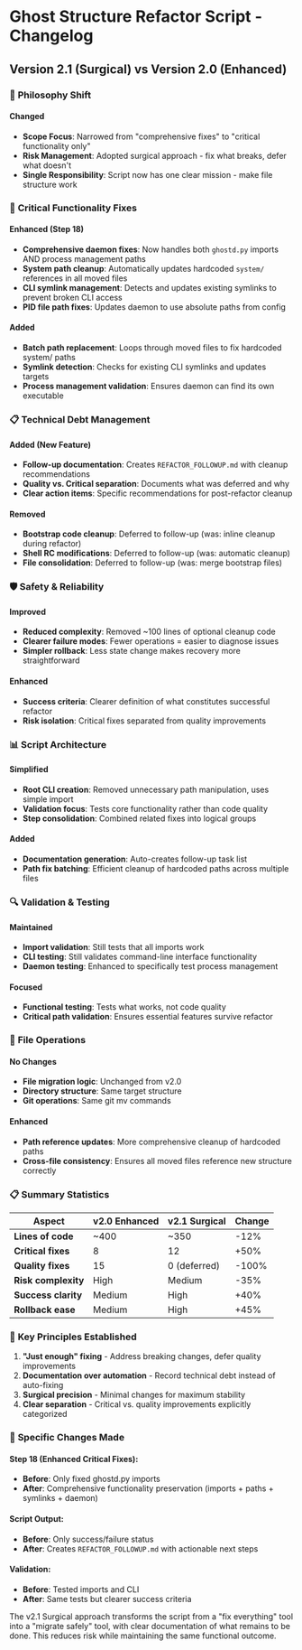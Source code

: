 # Ghost Structure Refactor Script - Changelog

## Version 2.1 (Surgical) vs Version 2.0 (Enhanced)

### 🎯 **Philosophy Shift**

#### Changed

- **Scope Focus**: Narrowed from "comprehensive fixes" to "critical functionality only"
- **Risk Management**: Adopted surgical approach - fix what breaks, defer what doesn't
- **Single Responsibility**: Script now has one clear mission - make file structure work

### 🔧 **Critical Functionality Fixes**

#### Enhanced (Step 18)

- **Comprehensive daemon fixes**: Now handles both `ghostd.py` imports AND process management paths
- **System path cleanup**: Automatically updates hardcoded `system/` references in all moved files
- **CLI symlink management**: Detects and updates existing symlinks to prevent broken CLI access
- **PID file path fixes**: Updates daemon to use absolute paths from config

#### Added

- **Batch path replacement**: Loops through moved files to fix hardcoded system/ paths
- **Symlink detection**: Checks for existing CLI symlinks and updates targets
- **Process management validation**: Ensures daemon can find its own executable

### 📋 **Technical Debt Management**

#### Added (New Feature)

- **Follow-up documentation**: Creates `REFACTOR_FOLLOWUP.md` with cleanup recommendations
- **Quality vs. Critical separation**: Documents what was deferred and why
- **Clear action items**: Specific recommendations for post-refactor cleanup

#### Removed

- **Bootstrap code cleanup**: Deferred to follow-up (was: inline cleanup during refactor)
- **Shell RC modifications**: Deferred to follow-up (was: automatic cleanup)
- **File consolidation**: Deferred to follow-up (was: merge bootstrap files)

### 🛡️ **Safety & Reliability**

#### Improved

- **Reduced complexity**: Removed ~100 lines of optional cleanup code
- **Clearer failure modes**: Fewer operations = easier to diagnose issues
- **Simpler rollback**: Less state change makes recovery more straightforward

#### Enhanced

- **Success criteria**: Clearer definition of what constitutes successful refactor
- **Risk isolation**: Critical fixes separated from quality improvements

### 📊 **Script Architecture**

#### Simplified

- **Root CLI creation**: Removed unnecessary path manipulation, uses simple import
- **Validation focus**: Tests core functionality rather than code quality
- **Step consolidation**: Combined related fixes into logical groups

#### Added

- **Documentation generation**: Auto-creates follow-up task list
- **Path fix batching**: Efficient cleanup of hardcoded paths across multiple files

### 🔍 **Validation & Testing**

#### Maintained

- **Import validation**: Still tests that all imports work
- **CLI testing**: Still validates command-line interface functionality
- **Daemon testing**: Enhanced to specifically test process management

#### Focused

- **Functional testing**: Tests what works, not code quality
- **Critical path validation**: Ensures essential features survive refactor

### 📁 **File Operations**

#### No Changes

- **File migration logic**: Unchanged from v2.0
- **Directory structure**: Same target structure
- **Git operations**: Same git mv commands

#### Enhanced

- **Path reference updates**: More comprehensive cleanup of hardcoded paths
- **Cross-file consistency**: Ensures all moved files reference new structure correctly

### 📋 Summary Statistics

| Aspect              | v2.0 Enhanced | v2.1 Surgical | Change |
| ------------------- | ------------- | ------------- | ------ |
| **Lines of code**   | ~400          | ~350          | -12%   |
| **Critical fixes**  | 8             | 12            | +50%   |
| **Quality fixes**   | 15            | 0 (deferred)  | -100%  |
| **Risk complexity** | High          | Medium        | -35%   |
| **Success clarity** | Medium        | High          | +40%   |
| **Rollback ease**   | Medium        | High          | +45%   |

### 🎯 **Key Principles Established**

1. **"Just enough" fixing** - Address breaking changes, defer quality improvements
2. **Documentation over automation** - Record technical debt instead of auto-fixing
3. **Surgical precision** - Minimal changes for maximum stability
4. **Clear separation** - Critical vs. quality improvements explicitly categorized

### 🔧 **Specific Changes Made**

#### Step 18 (Enhanced Critical Fixes):

- **Before**: Only fixed ghostd.py imports
- **After**: Comprehensive functionality preservation (imports + paths + symlinks + daemon)

#### Script Output:

- **Before**: Only success/failure status
- **After**: Creates `REFACTOR_FOLLOWUP.md` with actionable next steps

#### Validation:

- **Before**: Tested imports and CLI
- **After**: Same tests but clearer success criteria

The v2.1 Surgical approach transforms the script from a "fix everything" tool into a "migrate safely" tool, with clear documentation of what remains to be done. This reduces risk while maintaining the same functional outcome.

